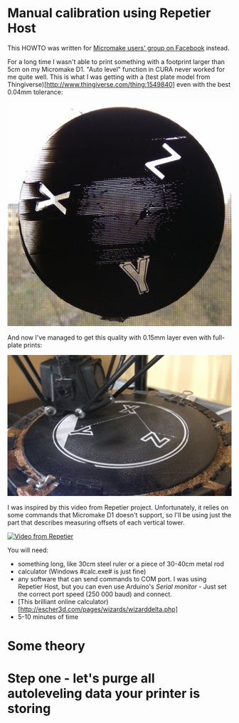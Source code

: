 # Manual calibration using Repetier Host

This HOWTO was written for [Micromake users' group on Facebook](https://www.facebook.com/groups/173676226330714/) instead.

For a long time I wasn't able to print something with a footprint larger than 5cm on my Micromake D1. "Auto level" function in CURA never worked for me quite well. This is what I was getting with a (test plate model from Thingiverse)[http://www.thingiverse.com/thing:1549840] even with the best 0.04mm tolerance:

![Full plate test](https://raw.githubusercontent.com/Bougakov/Micromake-D1-3D-printer/master/images/leveling0.png)

And now I've managed to get this quality with 0.15mm layer even with full-plate prints:

![Full plate test](https://raw.githubusercontent.com/Bougakov/Micromake-D1-3D-printer/master/images/leveling1.jpg)

I was inspired by this video from Repetier project. Unfortunately, it relies on some commands that Micromake D1 doesn't support, so I'll be using just the part that describes measuring offsets of each vertical tower.

[![Video from Repetier](http://img.youtube.com/vi/L9URtv2LqKc/0.jpg)](http://www.youtube.com/watch?v=L9URtv2LqKc?t=5)

You will need:

* something long, like 30cm steel ruler or a piece of 30-40cm metal rod
* calculator (Windows #calc.exe# is just fine)
* any software that can send commands to COM port. I was using Repetier Host, but you can even use Arduino's *Serial monitor* - Just set the correct port speed (250 000 baud) and connect.
* [This brilliant online calculator)[http://escher3d.com/pages/wizards/wizarddelta.php]
* 5-10 minutes of time

# Some theory



# Step one - let's purge all autoleveling data your printer is storing



